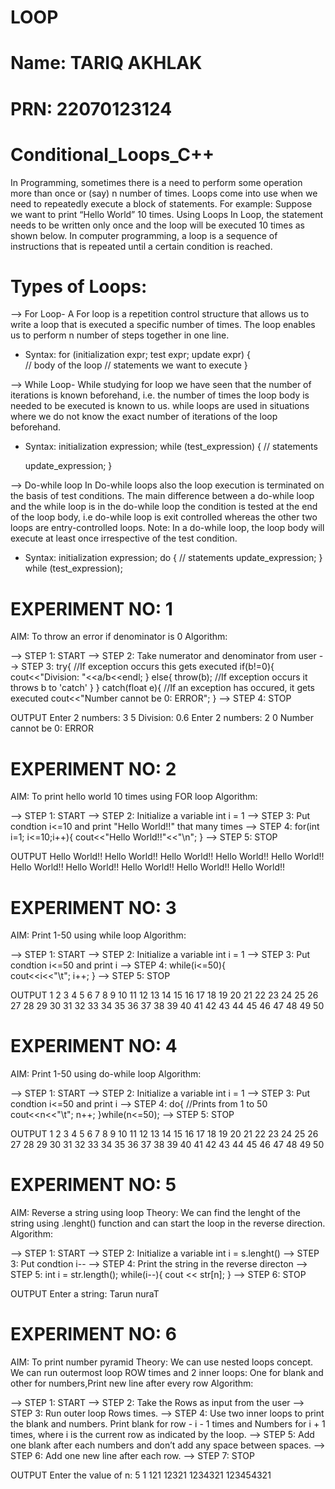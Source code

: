 # LOOP
# Name: TARIQ AKHLAK
# PRN: 22070123124

# Conditional_Loops_C++

In Programming, sometimes there is a need to perform some operation more than once or (say) n number of times. 
Loops come into use when we need to repeatedly execute a block of statements. 
For example: Suppose we want to print “Hello World” 10 times.
Using Loops
In Loop, the statement needs to be written only once and the loop will be executed 10 times as shown below. 
In computer programming, a loop is a sequence of instructions that is repeated until a certain condition is reached. 

# Types of Loops:
--> For Loop-
A For loop is a repetition control structure that allows us to write a loop that is executed a specific number of times.
The loop enables us to perform n number of steps together in one line.
* Syntax:
  for (initialization expr; test expr; update expr)
{    
     // body of the loop
     // statements we want to execute
  }

--> While Loop-
While studying for loop we have seen that the number of iterations is known beforehand, i.e. the number of times the loop body is needed to be executed is known to us. 
while loops are used in situations where we do not know the exact number of iterations of the loop beforehand. 
* Syntax:
initialization expression;
while (test_expression)
{
   // statements
 
  update_expression;
}

--> Do-while loop
In Do-while loops also the loop execution is terminated on the basis of test conditions. The main difference between a do-while loop and the while loop is 
in the do-while loop the condition is tested at the end of the loop body, i.e do-while loop is 
exit controlled whereas the other two loops are entry-controlled loops. 
Note: In a do-while loop, the loop body will execute at least once irrespective of the test condition.

* Syntax:
  initialization expression;
do
{
   // statements
   update_expression;
} while (test_expression);


# EXPERIMENT NO: 1
AIM: To throw an error if denominator is 0
Algorithm:

--> STEP 1: START
--> STEP 2: Take numerator and denominator from user
--> STEP 3: try{ //If exception occurs this gets executed
        if(b!=0){
            cout<<"Division: "<<a/b<<endl;
        }
        else{
            throw(b); //If exception occurs it throws b to 'catch'
        }
      } catch(float e){ //If an exception has occured, it gets executed
               cout<<"Number cannot be 0: ERROR";
            }
--> STEP 4: STOP

OUTPUT
Enter 2 numbers: 3 5
Division: 0.6
Enter 2 numbers: 2 0
Number cannot be 0: ERROR

# EXPERIMENT NO: 2
AIM: To print hello world 10 times using FOR loop
Algorithm:

--> STEP 1: START
--> STEP 2: Initialize a variable int i = 1
--> STEP 3: Put condtion i<=10 and print "Hello World!!" that many times
--> STEP 4: for(int i=1; i<=10;i++){
       cout<<"Hello World!!"<<"\n";
    }
--> STEP 5: STOP

OUTPUT
Hello World!!
Hello World!!
Hello World!!
Hello World!!
Hello World!!
Hello World!!
Hello World!!
Hello World!!
Hello World!!
Hello World!!

# EXPERIMENT NO: 3
AIM: Print 1-50 using while loop
Algorithm:

--> STEP 1: START
--> STEP 2: Initialize a variable int i = 1
--> STEP 3: Put condtion i<=50 and print i 
--> STEP 4: while(i<=50){   
                cout<<i<<"\t";
                i++; 
                }
--> STEP 5: STOP

OUTPUT
1	2	3	4	5	6	7	8	9	10	11	12	13	14	15	16	17	18	19	20	21	22	23	24	25
26	27	28	29	30	31	32	33	34	35	36	37	38	39	40	41	42	43	44	45	46	47	48	49	50

# EXPERIMENT NO: 4
AIM: Print 1-50 using do-while loop
Algorithm:

--> STEP 1: START
--> STEP 2: Initialize a variable int i = 1
--> STEP 3: Put condtion i<=50 and print i
--> STEP 4: do{ //Prints from 1 to 50
              cout<<n<<"\t";
              n++; 
              }while(n<=50); 
--> STEP 5: STOP


OUTPUT
1	2	3	4	5	6	7	8	9	10	11	12	13	14	15	16	17	18	19	20	21	22	23	24	25
26	27	28	29	30	31	32	33	34	35	36	37	38	39	40	41	42	43	44	45	46	47	48	49	50

# EXPERIMENT NO: 5
AIM: Reverse a string using loop
Theory: We can find the lenght of the string using .lenght() function and can start the loop in the reverse direction.
Algorithm:

--> STEP 1: START
--> STEP 2: Initialize a variable int i = s.lenght()
--> STEP 3: Put condtion i--
--> STEP 4: Print the string in the reverse directon
--> STEP 5: int i = str.length();
            while(i--){
               cout << str[n];
               }
--> STEP 6: STOP


OUTPUT
Enter a string: Tarun
nuraT

# EXPERIMENT NO: 6
AIM: To print number pyramid
Theory: We can use nested loops concept. We can run outermost loop ROW times and 2 inner loops: One for blank and other for numbers,Print new line after every row
Algorithm:

--> STEP 1: START
--> STEP 2:  Take the Rows as input from the user
--> STEP 3:  Run outer loop Rows times.
--> STEP 4:  Use two inner loops to print the blank and numbers. 
            Print blank for row - i - 1 times and 
            Numbers for i + 1 times,
            where i is the current row as indicated by the loop.
--> STEP 5:  Add one blank after each numbers and don’t add any space between spaces.
--> STEP 6:  Add one new line after each row.
--> STEP 7: STOP

OUTPUT
Enter the value of n: 5
    1
   121
  12321
 1234321
123454321
